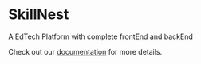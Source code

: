# SkillNest
A EdTech Platform with complete frontEnd and backEnd

Check out our [documentation](https://docs.google.com/document/d/19OZY8J9eDFGxU7w-xrXKS89KYI7EmWqz/edit) for more details.


